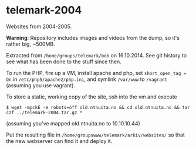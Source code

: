 telemark-2004
=============

Websites from 2004-2005.

**Warning**: Repository includes images and videos from the dump, so it's rather big, ~500MB.

Extracted from `/home/groups/telemark/bob` on 16.10.2014. See git history to see what has been done to the stuff since then.

To run the PHP, fire up a VM, install apache and php, set `short_open_tag = On` in `/etc/php5/apache2/php.ini`, and symlink `/var/www` to `/vagrant` (assuming you use vagrant).

To store a static, working copy of the site, ssh into the vm and execute

	$ wget -mpckE -e robots=off old.ntnuita.no && cd old.ntnuita.no && tar czf ../telemark-2004.tar.gz *

(assuming you've mapped old.ntnuita.no to 10.10.10.44)

Put the resulting file in `/home/groupswww/telemark/arkiv/websites/` so that the new webserver can find it and deploy it.
